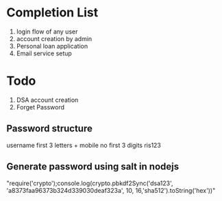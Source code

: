 # Completion List
1. login flow of any user
2. account creation by admin
3. Personal loan application
4. Email service setup

# Todo
1. DSA account creation
2. Forget Password


## Password structure

username first 3 letters + mobile no first 3 digits
ris123


## Generate password using salt in nodejs
"require('crypto');console.log(crypto.pbkdf2Sync('dsa123', 'a8373faa96373b324d339030deaf323a', 10, 16,'sha512').toString('hex'))"
